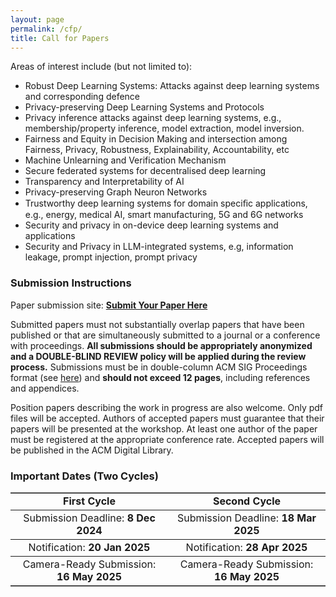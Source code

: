 ```yaml
---
layout: page
permalink: /cfp/
title: Call for Papers
---
```


Areas of interest include (but not limited to):

* Robust Deep Learning Systems: Attacks against deep learning systems and corresponding defence
* Privacy-preserving Deep Learning Systems and Protocols
* Privacy inference attacks against deep learning systems, e.g., membership/property inference, model extraction, model inversion.
* Fairness and Equity in Decision Making and intersection among Fairness, Privacy, Robustness, Explainability, Accountability, etc
* Machine Unlearning and Verification Mechanism
* Secure federated systems for decentralised deep learning
* Transparency and Interpretability of AI
* Privacy-preserving Graph Neuron Networks
* Trustworthy deep learning systems for domain speciﬁc applications, e.g., energy, medical AI, smart manufacturing, 5G and 6G networks
* Security and privacy in on-device deep learning systems and applications
* Security and Privacy in LLM-integrated systems, e.g, information leakage, prompt injection, prompt privacy

### **Submission Instructions**

Paper submission site: **[Submit Your Paper Here](https://sectl25cycle1.hotcrp.com/u/0/)**

Submitted papers must not substantially overlap papers that have been published or that are simultaneously submitted to a journal or a conference with proceedings. **All submissions should be appropriately anonymized and a DOUBLE-BLIND REVIEW policy will be applied during the review process.** Submissions must be in double-column ACM SIG Proceedings format (see [here](https://www.acm.org/publications/proceedings-template)) and **should not exceed 12 pages**, including references and appendices.

Position papers describing the work in progress are also welcome. Only pdf files will be accepted. Authors of accepted papers must guarantee that their papers will be presented at the workshop. At least one author of the paper must be registered at the appropriate conference rate. Accepted papers will be published in the ACM Digital Library.

### **Important Dates (Two Cycles)**

<table border=1 frame=hsides rules=rows>
    <tr style="text-align: center;">
        <td><strong class="h4">First Cycle</strong></td>
        <td style="vertical-align: middle"><strong class="h4">Second Cycle</strong></td>
    </tr>
    <tr style="text-align: center;">
        <td>Submission Deadline: <strong>8 Dec 2024</strong></td>
        <td>Submission Deadline: <strong>18 Mar 2025</strong></td>
    </tr>
    <tr style="text-align: center;">
        <td>Notification: <strong>20 Jan 2025</strong></td>
        <td>Notification: <strong>28 Apr 2025</strong></td>
    </tr>
    <tr style="text-align: center;">
        <td col>Camera-Ready Submission: <strong>16 May 2025</strong></td>
        <td>Camera-Ready Submission: <strong>16 May 2025</strong></td>
    </tr>
</table>